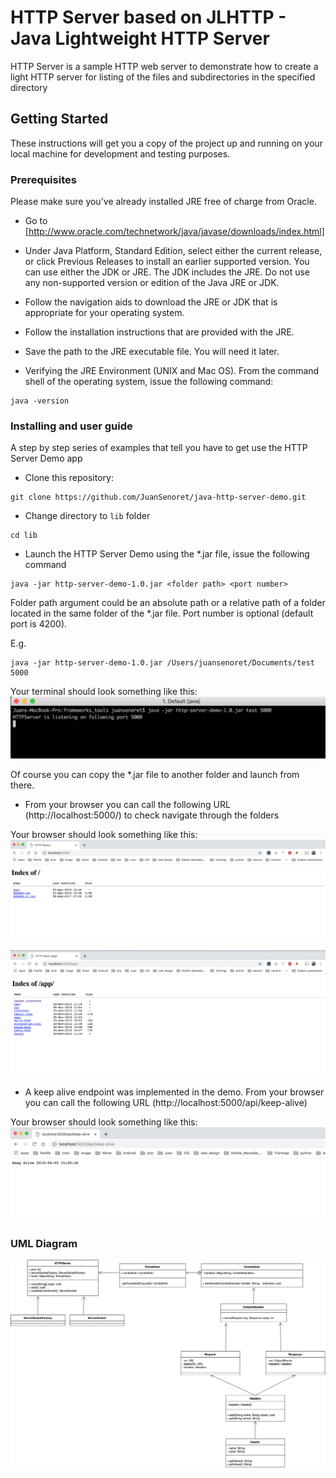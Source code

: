 # HTTP Server based on JLHTTP - Java Lightweight HTTP Server

HTTP Server is a sample HTTP web server to demonstrate how to create a light HTTP server for listing of the files and subdirectories in the specified directory


## Getting Started

These instructions will get you a copy of the project up and running on your local machine for development and testing purposes.

### Prerequisites

Please make sure you've already installed JRE free of charge from Oracle.

- Go to [http://www.oracle.com/technetwork/java/javase/downloads/index.html]

- Under Java Platform, Standard Edition, select either the current release, or click Previous Releases to install an earlier supported version.
You can use either the JDK or JRE. The JDK includes the JRE. Do not use any non-supported version or edition of the Java JRE or JDK.

- Follow the navigation aids to download the JRE or JDK that is appropriate for your operating system.

- Follow the installation instructions that are provided with the JRE.

- Save the path to the JRE executable file. You will need it later.

- Verifying the JRE Environment (UNIX and Mac OS). From the command shell of the operating system, issue the following command:
```
java -version
```


### Installing and user guide

A step by step series of examples that tell you have to get use the HTTP Server Demo app

- Clone this repository:

```
git clone https://github.com/JuanSenoret/java-http-server-demo.git
```

- Change directory to ```lib``` folder

```
cd lib
```

- Launch the HTTP Server Demo using the *.jar file, issue the following command

```
java -jar http-server-demo-1.0.jar <folder path> <port number>
```
Folder path argument could be an absolute path or a relative path of a folder located in the same folder of the *.jar file.
Port number is optional (default port is 4200).

E.g.
```
java -jar http-server-demo-1.0.jar /Users/juansenoret/Documents/test 5000
```

Your terminal should look something like this:
![http server launch](images/terminal.png)

Of course you can copy the *.jar file to another folder and launch from there.

- From your browser you can call the following URL (http://localhost:5000/) to check navigate through the folders

Your browser should look something like this:
![http server browser](images/browser_1.png)

![http server browser](images/browser_2.png)

- A keep alive endpoint was implemented in the demo. From your browser you can call the following URL (http://localhost:5000/api/keep-alive)

Your browser should look something like this:
![http server browser](images/browser_3.png)


### UML Diagram

![http server browser](images/UML-diagram.png)
